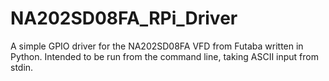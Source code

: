 # NA202SD08FA_RPi_Driver
A simple GPIO driver for the NA202SD08FA VFD from Futaba written in Python. Intended to be run from the command line, taking ASCII input from stdin. 
